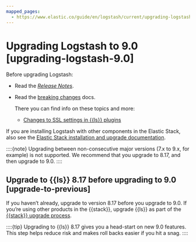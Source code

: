 ```yaml
---
mapped_pages:
  - https://www.elastic.co/guide/en/logstash/current/upgrading-logstash-9.0.html
---
```


# Upgrading Logstash to 9.0 [upgrading-logstash-9.0]

Before upgrading Logstash:

* Read the [*Release Notes*](/release-notes/index.md).
* Read the [breaking changes](/release-notes/breaking-changes.md) docs.

    There you can find info on these topics and more:

    * [Changes to SSL settings in {{ls}} plugins](/release-notes/breaking-changes.md#ssl-settings-9.0)


If you are installing Logstash with other components in the Elastic Stack, also see the [Elastic Stack installation and upgrade documentation](docs-content://deploy-manage/index.md).

::::{note}
Upgrading between non-consecutive major versions (7.x to 9.x, for example) is not supported. We recommend that you upgrade to 8.17, and then upgrade to 9.0.
::::



## Upgrade to {{ls}} 8.17 before upgrading to 9.0 [upgrade-to-previous]

If you haven’t already, upgrade to version 8.17 before you upgrade to 9.0. If you’re using other products in the {{stack}}, upgrade {{ls}} as part of the [{{stack}} upgrade process](docs-content://deploy-manage/upgrade/deployment-or-cluster.md).

::::{tip}
Upgrading to {{ls}} 8.17 gives you a head-start on new 9.0 features. This step helps reduce risk and makes roll backs easier if you hit a snag.
::::


